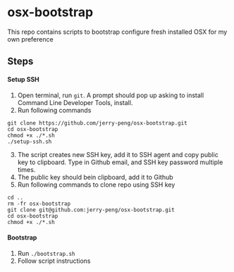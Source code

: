 # osx-bootstrap

This repo contains scripts to bootstrap configure fresh installed OSX for my own preference

## Steps

#### Setup SSH

1. Open terminal, run `git`. A prompt should pop up asking to install Command Line Developer Tools, install.
2. Run following commands

```
git clone https://github.com/jerry-peng/osx-bootstrap.git
cd osx-bootstrap
chmod +x ./*.sh
./setup-ssh.sh
```

3. The script creates new SSH key, add it to SSH agent and copy public key to clipboard. Type in Github email, and SSH key password multiple times.
4. The public key should bein clipboard, add it to Github
5. Run following commands to clone repo using SSH key

```
cd ..
rm -fr osx-bootstrap
git clone git@github.com:jerry-peng/osx-bootstrap.git
cd osx-bootstrap
chmod +x ./*.sh
```

#### Bootstrap

1. Run `./bootstrap.sh`
2. Follow script instructions
